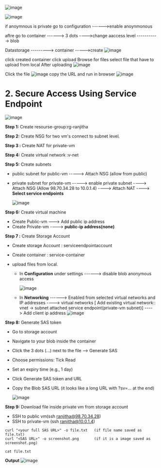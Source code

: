 



![image](https://github.com/user-attachments/assets/f5a37ad9-9cf4-4d1d-a8b3-854fefe68022)

![image](https://github.com/user-attachments/assets/2d4725d2-d38d-4e0d-bcd1-7ccb2aa3353a)

if anoymnous is private go to configuration ------>enable anoynmonous 

aftre go to container ------> 3 dots ---->change aaccess level -----------> blob

Datastorage   ---------> container ----->create
![image](https://github.com/user-attachments/assets/1eb24987-3774-4c78-ae0a-acc31c75c100)

click created container
click upload
Browse for files
select file that have to upload from local
After uploading
![image](https://github.com/user-attachments/assets/b4407a9c-94bc-4e2d-9699-7f005535cb99)

Click the file
![image](https://github.com/user-attachments/assets/a434df01-034d-49ef-bc79-20825318ccc8)
copy the URL and run in browser
![image](https://github.com/user-attachments/assets/13219fc7-cd2a-469a-8b65-974b39f2faef)



# 2. Secure Access Using Service Endpoint

![image](https://github.com/user-attachments/assets/ea526e4a-d6aa-447d-8954-1b1439fbc357)


**Step 1:** Create resourse-group:rg-ranjitha

**Step 2:** Create NSG for two vm's connect to subnet level.

**Step 3 :** Create NAT for private-vm

**Step 4:** Create virtual network :v-net

**Step 5:** Create subnets

  - public subnet for public-vm -----> Attach NSG (allow from public)
  - private subnet for private-vm -----> enable private subnet ----> Attach NSG (Allow 98.70.34.28 to 10.0.1.4) ----> Attach NAT ----> **Select service endpoints**

    ![image](https://github.com/user-attachments/assets/a6953692-452b-4198-a986-f1692ea4afd2)

**Step 6:** Create virtual machine

  - Create Public-vm ---> Add public ip address
  - Create Private-vm ----> **public-ip address(none)**

**Step 7 :** Create Storage Account

 - Create storage Account : serviceendpointaccount
 - Create container : service-container
 - upload files from local.

   - In **Configuration** under settings ------> disable blob anonymous access

       ![image](https://github.com/user-attachments/assets/14bf4138-015c-4672-a587-8725995d6c6b)

    - In **Networking** ------> Enabled from selected virtual networks and IP addresses ----> virtual networks [ Add existing virtual network:: vnet -> subnet attached service endpoint(private-vm subnet)]            ---->  Add client ip address
     ![image](https://github.com/user-attachments/assets/a36fdf31-8c0a-4a20-872f-e16d39279053)

**Step 8:** Generate SAS token

  - Go to storage account

- Navigate to your blob inside the container

- Click the 3 dots (...) next to the file --> Generate SAS

- Choose permissions: Tick Read

- Set an expiry time (e.g., 1 day)

- Click Generate SAS token and URL

- Copy the Blob SAS URL (it looks like a long URL with ?sv=... at the end)

  ![image](https://github.com/user-attachments/assets/07449fa9-3c38-4fad-b03e-62a3a695efdb)

**Step 9:** Download file inside private vm from storage account

- SSH to public vm(ssh ranjitha@98.70.34.28)
- SSH to private-vm (ssh ranjitha@10.0.1.4)
```
curl "<your full SAS URL>" -o file.txt   (if file name saved as file.txt)
curl "<SAS URL>" -o screenshot.png       (if it is a image saved as screenshot.png)
```
```
cat file.txt
```
**Output**
![image](https://github.com/user-attachments/assets/b791eb7e-a690-4f70-9b05-8c2176f8fc96)
